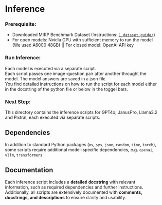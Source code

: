 # Inference

### Prerequisite: 
- Downloaded MIRP Benchmark Dataset (Instructions: [`1_dataset_guide/`](https://github.com/Wolfda95/MIRP_Benchmark/tree/main/1_dataset_guide))
- For open models: Nvidia GPU with sufficient memory to run the model (We used A6000 48GB) || For closed model: OpenAI API key

### Run Inference: 
Each model is executed via a separate script.  <br>
Each script passes one image-question pair after another throught the model. The model answers are saved in a json file. <br>
You find detailed instructions on how to run the script for each model either in the docstring of the python file or below in the toggel bars. 

### Next Step: 


This directory contains the inference scripts for GPT4o, JanusPro, Llama3.2 and Pixtral, each executed via separate scripts. 



## Dependencies

In addition to standard Python packages (`os`, `sys`, `json`, `random`, `time`, `torch`), some scripts require additional model-specific dependencies, e.g. `openai`, `vllm`, `transformers`

## Documentation

Each inference script includes a **detailed docstring** with relevant information, such as required dependencies and further instructions. Additionally, all scripts are extensively documented with **comments, docstrings, and descriptions** to ensure clarity and usability.
